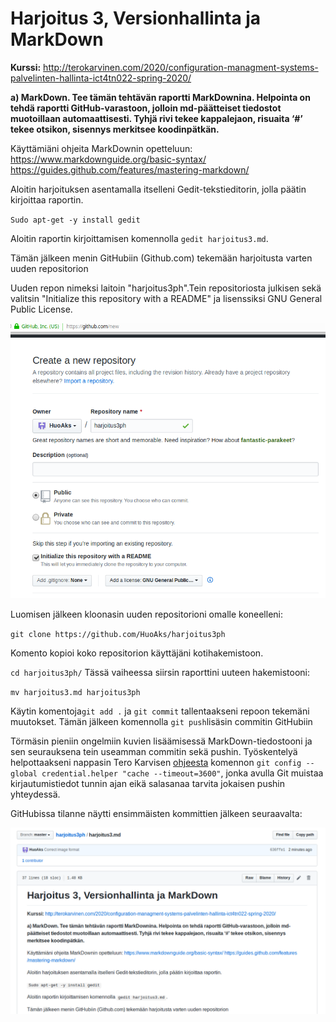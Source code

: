 # Harjoitus 3, Versionhallinta ja MarkDown

**Kurssi:** http://terokarvinen.com/2020/configuration-managment-systems-palvelinten-hallinta-ict4tn022-spring-2020/

**a) MarkDown. Tee tämän tehtävän raportti MarkDownina. Helpointa on tehdä raportti GitHub-varastoon, jolloin md-päätteiset tiedostot muotoillaan automaattisesti. Tyhjä rivi tekee kappalejaon, risuaita ‘#’ tekee otsikon, sisennys merkitsee koodinpätkän.**

Käyttämiäni ohjeita MarkDownin opetteluun: 
https://www.markdownguide.org/basic-syntax/ https://guides.github.com/features/mastering-markdown/

Aloitin harjoituksen asentamalla itselleni Gedit-tekstieditorin, jolla päätin kirjoittaa raportin.

`Sudo apt-get -y install gedit`

Aloitin raportin kirjoittamisen komennolla `gedit harjoitus3.md`.

Tämän jälkeen menin GitHubiin (Github.com) tekemään harjoitusta varten uuden repositorion

Uuden repon nimeksi laitoin "harjoitus3ph".Tein repositoriosta julkisen sekä valitsin "Initialize this repository with a README" ja lisenssiksi GNU General Public License.

![1](1.png)

Luomisen jälkeen kloonasin uuden repositorioni omalle koneelleni:

`git clone https://github.com/HuoAks/harjoitus3ph`

Komento kopioi koko repositorion käyttäjäni kotihakemistoon.

`cd harjoitus3ph/`
Tässä vaiheessa siirsin raporttini uuteen hakemistooni:

`mv harjoitus3.md harjoitus3ph`
 
Käytin komentoja`git add .` ja `git commit` tallentaakseni repoon tekemäni muutokset. Tämän jälkeen komennolla `git push`lisäsin commitin GitHubiin

Törmäsin pieniin ongelmiin kuvien lisäämisessä MarkDown-tiedostooni ja  sen seurauksena tein useamman commitin sekä pushin. Työskentelyä helpottaakseni nappasin Tero Karvisen [ohjeesta](http://terokarvinen.com/2016/publish-your-project-with-github) komennon `git config --global credential.helper "cache --timeout=3600"`, jonka avulla Git muistaa kirjautumistiedot tunnin ajan eikä salasanaa tarvita jokaisen pushin yhteydessä.

GitHubissa tilanne näytti ensimmäisten kommittien jälkeen seuraavalta:

![2](2.png)



